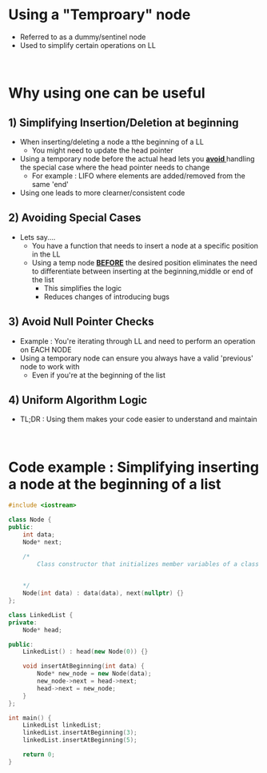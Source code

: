 # Using a "Temproary" node
- Referred to as a dummy/sentinel node
- Used to simplify certain operations on LL
<br>

# Why using one can be useful
## 1) Simplifying Insertion/Deletion at beginning 
- When inserting/deleting a node a tthe beginning of a LL
    - You might need to update the head pointer
- Using a temporary node before the actual head lets you **<u> avoid </u>** handling the special case where the head pointer needs to change
    - For example : LIFO where elements are added/removed from the same 'end'
- Using one leads to more clearner/consistent code

## 2) Avoiding Special Cases
- Lets say....
    - You have a function that needs to insert a node at a specific position in the LL
    - Using a temp node **<u>BEFORE</u>** the desired position eliminates the need to differentiate between inserting at the beginning,middle or end of the list
        - This simplifies the logic
        - Reduces changes of introducing bugs

## 3) Avoid Null Pointer Checks
- Example : You're iterating through LL and need to perform an operation on EACH NODE
- Using a temporary node can ensure you always have a valid 'previous' node to work with
    - Even if you're at the beginning of the list

## 4) Uniform Algorithm Logic
- TL;DR : Using them makes your code easier to understand and maintain

<br>

# Code example : Simplifying inserting a node at the beginning of a list
```cpp
#include <iostream>

class Node {
public:
    int data;
    Node* next;

    /* 
        Class constructor that initializes member variables of a class

        
    */
    Node(int data) : data(data), next(nullptr) {}
};

class LinkedList {
private:
    Node* head;

public:
    LinkedList() : head(new Node(0)) {}

    void insertAtBeginning(int data) {
        Node* new_node = new Node(data);
        new_node->next = head->next;
        head->next = new_node;
    }
};

int main() {
    LinkedList linkedList;
    linkedList.insertAtBeginning(3);
    linkedList.insertAtBeginning(5);

    return 0;
}


```